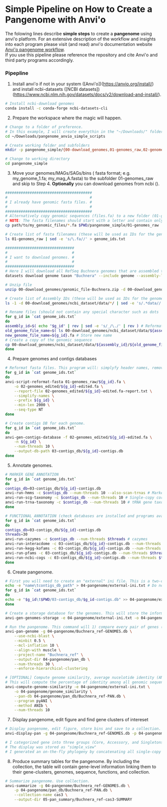 # Simple Pipeline on How to Create a Pangenome with Anvi'o
The folowing lines describe **simple steps** to create a **pangenome** using anvi'o platform. For an extensive description of the workflow and insights into each program please visit (and read) anvi'o documentation website [Anvi'o pangenome workflow](https://merenlab.org/2016/11/08/pangenomics-v2/). <br> If you use this pipeline please reference the repository and cite Anvi'o and third party programs accordingly.

### Pipepline
1. Install anvi'o if not in your system ([Anvi'o])(https://anvio.org/install/) and install ncbi-datasets ([NCBI datasets])(https://www.ncbi.nlm.nih.gov/datasets/docs/v2/download-and-install/).
```bash
# Install ncbi-download genomes
conda install -c conda-forge ncbi-datasets-cli
```
2. Prepare the workspace where the magic will happen.
```bash
# Change to a folder of preference.
# In this example, I will create everythin in the "~/Downloads/" folder
cd ~/Downloads/pangenome_anvio_simple_scripts

# Create working folder and subfolders
mkdir -p pangenome_simple/{00-download_genomes,01-genomes_raw,02-genomes_edited,03-contigs_db,04-pangenome,05-pan_summary,99-data}

# Change to working directory 
cd pangenome_simple
```
3. Move your genomes/MAGs/SAGs/bins ( fasta format; e.g. my_genome_1.fa; my_mag_A.fasta) to the subfolder 01-genomes_raw and skip to Step 4. **Optionally** you can download genomes from ncbi ().
```bash
#######################################
#                                     #
# I already have genomic fasta files. #
#                                     #
#######################################
# Alternatively copy genomic sequences (files.fa) to a new folder (01-genomes_raw)
# NOTE: The fasta filenames should start with a letter and contain only alphanumeric and underscore (_) characters
cp path/to/my_genomic_files/*.fa $PWD/pangenome_simple/01-genomes_raw

# Create list of fasta filenames (these will be used as IDs for the genomes and can be changed in when constructiing the pangenome)
ls 01-genomes_raw | sed -e 's/\.fa//' > genome_ids.txt

###############################
#                             #
# I want to download genomes. #
#                             #
###############################
# Here I will download all RefSeq Buchnera genomes that are assembled to chromosome level (n=26; date March 14,2024)
datasets download genome taxon "Buchnera" --include genome --assembly-level chromosome --assembly-source 'RefSeq' --filename 00-download_genomes/genomic_file-Buchnera.zip

# Unzip file
unzip 00-download_genomes/genomic_file-Buchnera.zip -d 00-download_genomes

# Create list of Assembly IDs (these will be used as IDs for the genomes)
ls -1 -d 00-download_genomes/ncbi_dataset/data/*/ | sed -e 's/.*data//' |sed -e 's/\///g'  | sed -e 's/\./_/' > genome_ids.txt

# Rename files (should not contain any special character such as dots '.')
for g_id in `cat genome_ids.txt`
do
assembly_id=$( echo "$g_id" | rev | sed -e 's/_/\./' | rev ) # Reformat to original assembly id
old_genome_file_name=$( ls 00-download_genomes/ncbi_dataset/data/${assembly_id}/ ) # Store old name
new_genome_file_name=${g_id}.fa # Store new name
# Create a copy of the genomic sequence 
cp 00-download_genomes/ncbi_dataset/data/${assembly_id}/${old_genome_file_name} 01-genomes_raw/$new_genome_file_name
done

```
4. Prepare genomes and contigs databases
```bash
# Reformat fasta files. This program will: simplyfy header names, remove contigs smaller than 2000 nucelotides,  substitute non-canonical nuceoltides for N's, and create a report for the changes. In this example, the new header will be the same as the assembly ID + number.
for g_id in `cat genome_ids.txt`
do
anvi-script-reformat-fasta 01-genomes_raw/${g_id}.fa \
    -o 02-genomes_edited/${g_id}-edited.fa \
    --report-file 02-genomes_edited/${g_id}-edited.fa-report.txt \
    --simplify-names \
    --prefix ${g_id} \
    --min-len 2000 \
    --seq-type NT
done

# Create contigs DB for each genome.
for g_id in `cat genome_ids.txt`
do
anvi-gen-contigs-database -f 02-genomes_edited/${g_id}-edited.fa \
    -n ${g_id} \
    --num-threads 10 \
    --output-db-path 03-contigs_db/${g_id}-contigs.db
done
```
5. Annotate genomes.
```bash
# MARKER GENE ANNOTATION
for g_id in `cat genome_ids.txt`
do
contigs_db=03-contigs_db/${g_id}-contigs.db
anvi-run-hmms -c $contigs_db --num-threads 10 --also-scan-trnas # Marker genes: Bac 71, Archeae, BUSCO, 16S rRNA genes, and scan for tRNAs
anvi-run-scg-taxonomy -c $contigs_db --num-threads 10 # Single-copy core gene taxonomy (GTDB)
anvi-run-trna-taxonomy -c $contigs_db --num-threads 10 # tRNA gene taxonomy (GTDB)
done

# FUNCTIONAL ANNOTATION (check databases are installed and programs available and adjust if necessary)
for g_id in `cat genome_ids.txt`
do
contigs_db=03-contigs_db/${g_id}-contigs.db
threads=30
anvi-run-cazymes -c $contigs_db --num-threads $threads # cazymes
anvi-run-interacdome -c 03-contigs_db/${g_id}-contigs.db --num-threads $threads --output-file-prefix 02-genomes_edited/${g_id}-interacdome # interaction domains
anvi-run-kegg-kofams -c 03-contigs_db/${g_id}-contigs.db --num-threads $threads # KOfams KEGG
anvi-run-pfams -c 03-contigs_db/${g_id}-contigs.db --num-threads $threads # Pfams
anvi-run-ncbi-cogs -c 03-contigs_db/${g_id}-contigs.db --num-threads $threads # COG20 NCBI COGs
done
```
6. Create pangenome.
```bash
# First you will need to create an "external" ini file. This is a two-column TSV file. The first column is the ID of the genome you want to give it in your pangenome, and the second column is the full path to its contigs database. You can change the genome names accordingly. I prefere to keep the same name as in the contigs database.
echo -e "name\tcontigs_db_path" > 04-pangenome/external-ini.txt # Do not change headers.
for g_id in `cat genome_ids.txt`
do
echo -e "$g_id\t$PWD/03-contigs_db/$g_id-contigs.db" >> 04-pangenome/external-ini.txt
done

# Create a storage database for the genomes. This will store the information (gene calls, annotation, name) of all your genomes in one single database. The output must have '-GENOMES.db' as ending.
anvi-gen-genomes-storage -e 04-pangenome/external-ini.txt -o 04-pangenome/Buchnera_ref-GENOMES.db

# Run the pangenome. This command will 1) compare every pair of genes (amino acid sequences) from your genomes using ncbi blast, 2) identify genes that are similar using a bitscore (minbit = 0.5), 3) cluster the genes by implementing mcl clustering algorithm (mcl=10, 10 used for noot closlely related organisms such as genus or family level), 4) perform multiple alignment for each gene cluster. If the genomes are highly diverse, a large amount of gene clusters will be produced; anvi'o will not perform hierarchical clustering if more than 20,000 gene clusters are produced unless it is enforced to do so (But it might take a long time).
anvi-pan-genome -g 04-pangenome/Buchnera_ref-GENOMES.db \
    --use-ncbi-blast \
    --minbit 0.5 \
    --mcl-inflation 10 \
    --align-with muscle \
    --project-name "Buchnera_ref" \
    --output-dir 04-pangenome/pan_db \
    --num-threads 30 \
    --enforce-hierarchical-clustering

# [OPTIONAL] Compute genome similarity, average nucelotide identity (ANI), using the program pyANI and ANIb as method).
# This will compute the percentage of identity among all genomic sequences in your pangenome. Results will be stored in a dedicated folder and appended to the pangenome database for easy display. There are multiple parameters that can be furhter adjusted.
anvi-compute-genome-similarity -e 04-pangenome/external-ini.txt \
    -o 04-pangenome/genome_similarity \
    --pan-db 04-pangenome/pan_db/Buchnera_ref-PAN.db \
    --program pyANI \
    --method ANIb \
    --num-threads 10

```
7. Display pangenome, edit figure and find gene clusters of intereset
```bash
# Display pangenome, edit figure, store bins and save to a collection. Save edits as a state.
anvi-display-pan -g 04-pangenome/Buchnera_ref-GENOMES.db -p 04-pangenome/pan_db/Buchnera_ref-PAN.db

# I categorized gene into three groups (Core, Accessory, and Singletons) and store this collection as "cas3". Core= gene cluster present in all (100%) genomes; Accessory=gene cluster present in more than one and less than all genomes; Singletons= gene cluster present at most in one genome. 
# The display was stored as "simple_view"
# I generated an on-the-fly phylogeny by concatenating all single-copy core genes and running "generate phylogeny". The display was stored as "simple_view_with_phylo"
```
8. Produce summary tables for the pangenome. By including the collection, the table will contain gene-level information linking them to their gene-clusters, genomes, sequence, functions, and collection.
```bash
# Summarize pangenome. Use collection.
anvi-summarize -g 04-pangenome/Buchnera_ref-GENOMES.db \
    -p 04-pangenome/pan_db/Buchnera_ref-PAN.db \
    --collection-name cas3 \
    --output-dir 05-pan_summary/Buchnera_ref-cas3-SUMMARY
```
